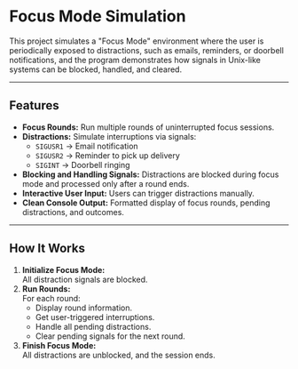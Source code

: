 # Focus Mode Simulation

This project simulates a "Focus Mode" environment where the user is periodically exposed to distractions, such as emails, reminders, or doorbell notifications, and the program demonstrates how signals in Unix-like systems can be blocked, handled, and cleared.

---

## Features

- **Focus Rounds:** Run multiple rounds of uninterrupted focus sessions.
- **Distractions:** Simulate interruptions via signals:
  - `SIGUSR1` → Email notification
  - `SIGUSR2` → Reminder to pick up delivery
  - `SIGINT`  → Doorbell ringing
- **Blocking and Handling Signals:** Distractions are blocked during focus mode and processed only after a round ends.
- **Interactive User Input:** Users can trigger distractions manually.
- **Clean Console Output:** Formatted display of focus rounds, pending distractions, and outcomes.

---

## How It Works

1. **Initialize Focus Mode:**  
   All distraction signals are blocked.
2. **Run Rounds:**  
   For each round:
   - Display round information.
   - Get user-triggered interruptions.
   - Handle all pending distractions.
   - Clear pending signals for the next round.
3. **Finish Focus Mode:**  
   All distractions are unblocked, and the session ends.
